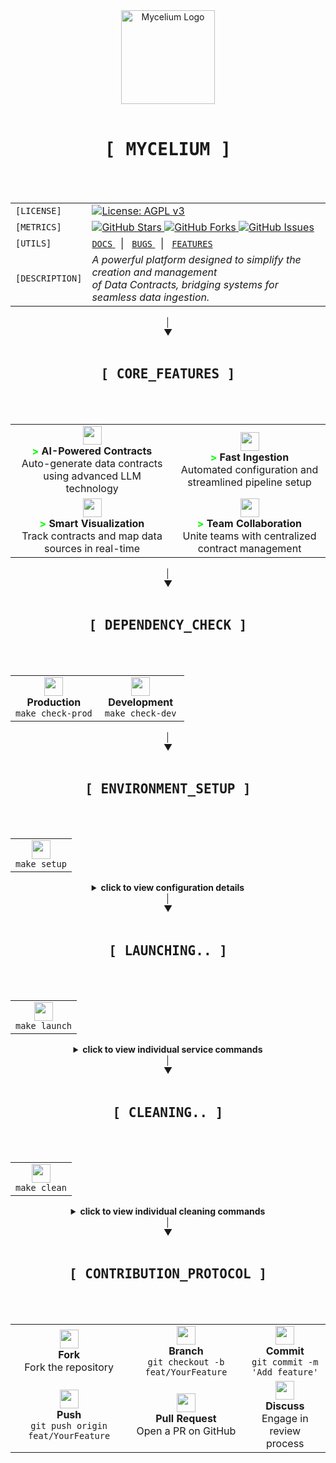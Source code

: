 <div align="center">
  <img src="https://images.weserv.nl/?url=https://github.com/myceliumAI/mycelium/blob/main/mycelium/src/assets/logo.png?raw=true&fit=cover&mask=circle&maxage=7d" alt="Mycelium Logo" width="150"/>
  <br><br>
  
  <div>
    <kbd><h1 align="center">[ MYCELIUM ]</h1></kbd>
    <br><br>
    <table align="center">
      <tr>
        <td align="left"><code>[LICENSE]</code></td>
        <td>
          <a href="https://www.gnu.org/licenses/agpl-3.0">
            <img src="https://img.shields.io/badge/License-AGPL_v3-blue.svg" alt="License: AGPL v3"/>
          </a>
        </td>
      </tr>
      <tr>
        <td align="left"><code>[METRICS]</code></td>
        <td>
          <a href="https://github.com/ThomasGraff/mycelium/stargazers">
            <img src="https://img.shields.io/github/stars/ThomasGraff/mycelium.svg" alt="GitHub Stars"/>
          </a>
          <a href="https://github.com/ThomasGraff/mycelium/network">
            <img src="https://img.shields.io/github/forks/ThomasGraff/mycelium.svg" alt="GitHub Forks"/>
          </a>
          <a href="https://github.com/ThomasGraff/mycelium/issues">
            <img src="https://img.shields.io/github/issues/ThomasGraff/mycelium.svg" alt="GitHub Issues"/>
          </a>
        </td>
      </tr>
      <tr>
        <td align="left"><code>[UTILS]</code></td>
        <td>
          <a href="#documentation">
            <code>DOCS</code>
          </a>
          &nbsp;&nbsp;|&nbsp;&nbsp;
          <a href="https://github.com/ThomasGraff/mycelium/issues/new?template=bug_report.md">
            <code>BUGS</code>
          </a>
          &nbsp;&nbsp;|&nbsp;&nbsp;
          <a href="https://github.com/ThomasGraff/mycelium/issues/new?template=feature_request.md">
            <code>FEATURES</code>
          </a>
        </td>
      </tr>
      <tr>
        <td align="left"><code>[DESCRIPTION]</code></td>
        <td><i>
          A powerful platform designed to simplify the creation and management<br>
          of Data Contracts, bridging systems for seamless data ingestion.</i>
        </td>
      </tr>
    </table>
  </div>
</div>

<div align="center">│</div>
<div align="center">▼</div>
<br>
<div align="center">
  <div>
    <kbd><h2 align="center">[ CORE_FEATURES ]</h2></kbd>
    <br><br>
    <table>
      <tr>
        <td align="center">
          <img src="https://img.icons8.com/color/48/000000/artificial-intelligence.png" width="30"/>
          <br />
          <b><span style="color: #00ff00;">></span> AI-Powered Contracts</b>
          <br />
          Auto-generate data contracts using advanced LLM technology
        </td>
        <td align="center">
          <img src="https://img.icons8.com/color/48/000000/speed.png" width="30"/>
          <br />
          <b><span style="color: #00ff00;">></span> Fast Ingestion</b>
          <br />
          Automated configuration and streamlined pipeline setup
        </td>
      </tr>
      <tr>
        <td align="center">
          <img src="https://img.icons8.com/color/48/000000/dashboard.png" width="30"/>
          <br />
          <b><span style="color: #00ff00;">></span> Smart Visualization</b>
          <br />
          Track contracts and map data sources in real-time
        </td>
        <td align="center">
          <img src="https://img.icons8.com/color/48/000000/collaboration.png" width="30"/>
          <br />
          <b><span style="color: #00ff00;">></span> Team Collaboration</b>
          <br />
          Unite teams with centralized contract management
        </td>
      </tr>
    </table>
  </div>
</div>

<div align="center">│</div>
<div align="center">▼</div>
<br>
<div align="center">
  <div>
    <kbd><h2 align="center">[ DEPENDENCY_CHECK ]</h2></kbd>
    <br><br>
    <table>
      <tr>
        <td align="center" width="50%">
          <img src="https://img.icons8.com/color/48/000000/docker.png" width="30"/>
          <br />
          <b>Production</b>
          <br />
          <code>make check-prod</code>
        </td>
        <td align="center" width="50%">
          <img src="https://img.icons8.com/color/48/000000/code.png" width="30"/>
          <br />
          <b>Development</b>
          <br />
          <code>make check-dev</code>
        </td>
      </tr>
    </table>
  </div>
</div>

<div align="center">│</div>
<div align="center">▼</div>
<br>
<div align="center">
  <div>
    <kbd><h2 align="center">[ ENVIRONMENT_SETUP ]</h2></kbd>
    <br><br>
    <table>
      <tr>
        <td align="center">
          <img src="https://img.icons8.com/color/48/000000/settings.png" width="30"/>
          <br />
          <code>make setup</code>
        </td>
      </tr>
    </table>
    <details>
      <summary>
        <b>click to view configuration details</b>
      </summary>
      <br>
      <table>
        <tr>
          <th>Variable</th>
          <th>Default</th>
          <th>Description</th>
        </tr>
        <tr>
          <th colspan="3" align="center">Global Backend Configuration</th>
        </tr>
        <tr>
          <td><code>BACKEND_HOST</code></td>
          <td>localhost</td>
          <td>Hostname for the backend service in the Docker network</td>
        </tr>
        <tr>
          <th colspan="3" align="center">API Configuration</th>
        </tr>
        <tr>
          <td><code>API_PORT</code></td>
          <td>8000</td>
          <td>Port on which the FastAPI backend service will listen</td>
        </tr>
        <tr>
          <th colspan="3" align="center">Database Configuration</th>
        </tr>
        <tr>
          <td><code>POSTGRES_USER</code></td>
          <td>admin</td>
          <td>PostgreSQL username for database authentication</td>
        </tr>
        <tr>
          <td><code>POSTGRES_PASSWORD</code></td>
          <td>(generated)</td>
          <td>PostgreSQL password for database authentication</td>
        </tr>
        <tr>
          <td><code>POSTGRES_PORT</code></td>
          <td>5432</td>
          <td>Port number for PostgreSQL database connection</td>
        </tr>
        <tr>
          <td><code>POSTGRES_DB</code></td>
          <td>mycelium_db</td>
          <td>Name of the PostgreSQL database</td>
        </tr>
        <tr>
          <th colspan="3" align="center">Keycloak Configuration</th>
        </tr>
        <tr>
          <td><code>KC_BOOTSTRAP_ADMIN_USERNAME</code></td>
          <td>admin</td>
          <td>Keycloak administrator username</td>
        </tr>
        <tr>
          <td><code>KC_BOOTSTRAP_ADMIN_PASSWORD</code></td>
          <td>(generated)</td>
          <td>Keycloak administrator password</td>
        </tr>
        <tr>
          <td><code>KC_PORT</code></td>
          <td>8081</td>
          <td>Port number for Keycloak server</td>
        </tr>
        <tr>
          <td><code>KC_MANAGEMENT_PORT</code></td>
          <td>9000</td>
          <td>Keycloak management port</td>
        </tr>
        <tr>
          <td><code>KC_REALM</code></td>
          <td>mycelium</td>
          <td>Name of the Keycloak realm</td>
        </tr>
        <tr>
          <td><code>KC_CLIENT_ID</code></td>
          <td>(generated)</td>
          <td>Client ID for Keycloak authentication</td>
        </tr>
        <tr>
          <td><code>KC_GOOGLE_CLIENT_ID</code></td>
          <td>-</td>
          <td>Optional client ID for Google authentication (if not provided, Google authentication will be disabled)</td>
        </tr>
        <tr>
          <td><code>KC_GOOGLE_CLIENT_SECRET</code></td>
          <td>-</td>
          <td>Optional client secret for Google authentication (if not provided, Google authentication will be disabled)</td>
        </tr>
        <tr>
          <th colspan="3" align="center">Frontend Configuration</th>
        </tr>
        <tr>
          <td><code>FRONTEND_PORT</code></td>
          <td>8080</td>
          <td>Port on which the Vue.js frontend will be served</td>
        </tr>
        <tr>
          <td><code>FRONTEND_HOST</code></td>
          <td>localhost</td>
          <td>Hostname for the frontend service in the Docker network</td>
        </tr>
        <tr>
          <td><code>NGINX_LOG_LEVEL</code></td>
          <td>error</td>
          <td>Logging level for Nginx reverse proxy</td>
        </tr>
      </table>
    </details>
  </div>
</div>

<div align="center">│</div>
<div align="center">▼</div>
<br>
<div align="center">
  <div>
    <kbd><h2 align="center">[ LAUNCHING.. ]</h2></kbd>
    <br><br>
    <table>
      <tr>
        <td align="center">
          <img src="https://img.icons8.com/color/48/000000/launch-box.png" width="30"/>
          <br>
          <code>make launch</code>
          <br>
        </td>
      </tr>
    </table>
    <details>
      <summary>
        <b>click to view individual service commands</b>
      </summary>
      <br>
      <table>
        <tr>
          <td align="center">
            <img src="https://img.icons8.com/color/48/000000/web.png" width="25"/>
            <br>
            <code>make front</code> or <code>make front-dev</code>
            <br>
            <small>Frontend (Production/Development)</small>
          </td>
          <td align="center">
            <img src="https://img.icons8.com/color/48/000000/api.png" width="25"/>
            <br>
            <code>make back</code> or <code>make back-dev</code>
            <br>
            <small>Backend (Production/Development)</small>
          </td>
        </tr>
        <tr>
          <td align="center">
            <img src="https://img.icons8.com/color/48/000000/docker.png" width="25"/>
            <br>
            <code>make build-front</code>
            <br>
            <small>Build Frontend Docker Image</small>
          </td>
          <td align="center">
            <img src="https://img.icons8.com/color/48/000000/docker.png" width="25"/>
            <br>
            <code>make build-back</code>
            <br>
            <small>Build Backend Docker Images</small>
          </td>
        </tr>
      </table>
    </details>
  </div>
</div>

<div align="center">│</div>
<div align="center">▼</div>
<br>
<div align="center">
  <div>
    <kbd><h2 align="center">[ CLEANING.. ]</h2></kbd>
    <br><br>
    <table>
      <tr>
        <td align="center">
          <img src="https://img.icons8.com/color/48/000000/delete-forever.png" width="30"/>
          <br>
          <code>make clean</code>
          <br>
        </td>
      </tr>
    </table>
    <details>
      <summary>
        <b>click to view individual cleaning commands</b>
      </summary>
      <br>
      <table>
        <tr>
          <td align="center">
            <img src="https://img.icons8.com/color/48/000000/web.png" width="25"/>
            <br>
            <code>make clean-front</code>
            <br>
            <small>Clean Frontend Docker Resources</small>
          </td>
          <td align="center">
            <img src="https://img.icons8.com/color/48/000000/api.png" width="25"/>
            <br>
            <code>make clean-back</code>
            <br>
            <small>Clean Backend Docker Resources</small>
          </td>
        </tr>
      </table>
    </details>
  </div>
</div>

<div align="center">│</div>
<div align="center">▼</div>
<br>
<div align="center">
  <div>
    <kbd><h2 align="center">[ CONTRIBUTION_PROTOCOL ]</h2></kbd>
    <br><br>
    <table>
      <tr>
        <td align="center">
          <img src="https://img.icons8.com/color/48/000000/code-fork.png" width="30"/>
          <br />
          <b>Fork</b>
          <br />
          Fork the repository
        </td>
        <td align="center">
          <img src="https://img.icons8.com/color/48/000000/split.png" width="30"/>
          <br />
          <b>Branch</b>
          <br />
          <code>git checkout -b feat/YourFeature</code>
        </td>
        <td align="center">
          <img src="https://img.icons8.com/color/48/000000/commit-git.png" width="30"/>
          <br />
          <b>Commit</b>
          <br />
          <code>git commit -m 'Add feature'</code>
        </td>
      </tr>
      <tr>
        <td align="center">
          <img src="https://img.icons8.com/color/48/000000/upload-to-cloud.png" width="30"/>
          <br />
          <b>Push</b>
          <br />
          <code>git push origin feat/YourFeature</code>
        </td>
        <td align="center">
          <img src="https://img.icons8.com/color/48/000000/pull-request.png" width="30"/>
          <br />
          <b>Pull Request</b>
          <br />
          Open a PR on GitHub
        </td>
        <td align="center">
          <img src="https://img.icons8.com/color/48/000000/communication.png" width="30"/>
          <br />
          <b>Discuss</b>
          <br />
          Engage in review process
        </td>
      </tr>
    </table>
  </div>
</div>
